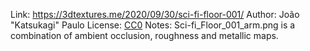 Link: https://3dtextures.me/2020/09/30/sci-fi-floor-001/
Author: João "Katsukagi" Paulo
License: [CC0](https://creativecommons.org/publicdomain/zero/1.0/)
Notes:
Sci-fi_Floor_001_arm.png is a combination of ambient occlusion, roughness and metallic maps.
